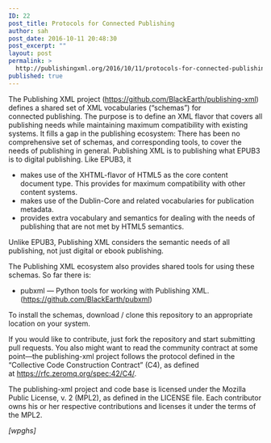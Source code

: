 ```yaml
---
ID: 22
post_title: Protocols for Connected Publishing
author: sah
post_date: 2016-10-11 20:48:30
post_excerpt: ""
layout: post
permalink: >
  http://publishingxml.org/2016/10/11/protocols-for-connected-publishing/
published: true
---
```

The Publishing XML project (<a href="https://github.com/BlackEarth/publishing-xml" target="_blank">https://github.com/BlackEarth/publishing-xml</a>) defines a shared set of XML vocabularies (“schemas”) for connected publishing. The purpose is to define an XML flavor that covers all publishing needs while maintaining maximum compatibility with existing systems. It fills a gap in the publishing ecosystem: There has been no comprehensive set of schemas, and corresponding tools, to cover the needs of publishing in general. Publishing XML is to publishing what EPUB3 is to digital publishing. Like EPUB3, it
<ul>
 	<li>makes use of the XHTML-flavor of HTML5 as the core content document type. This provides for maximum compatibility with other content systems.</li>
 	<li>makes use of the Dublin-Core and related vocabularies for publication metadata.</li>
 	<li>provides extra vocabulary and semantics for dealing with the needs of publishing that are not met by HTML5 semantics.</li>
</ul>
Unlike EPUB3, Publishing XML considers the semantic needs of all publishing, not just digital or ebook publishing.

The Publishing XML ecosystem also provides shared tools for using these schemas. So far there is:
<ul>
 	<li>pubxml — Python tools for working with Publishing XML. (<a href="https://github.com/BlackEarth/pubxml">https://github.com/BlackEarth/pubxml</a>)</li>
</ul>
To install the schemas, download / clone this repository to an appropriate location on your system.

If you would like to contribute, just fork the repository and start submitting pull requests. You also might want to read the community contract at some point—the publishing-xml project follows the protocol defined in the “Collective Code Construction Contract” (C4), as defined at <a href="https://rfc.zeromq.org/spec:42/C4/">https://rfc.zeromq.org/spec:42/C4/</a>.

The publishing-xml project and code base is licensed under the Mozilla Public License, v. 2 (MPL2), as defined in the LICENSE file. Each contributor owns his or her respective contributions and licenses it under the terms of the MPL2.

_[wpghs]_
